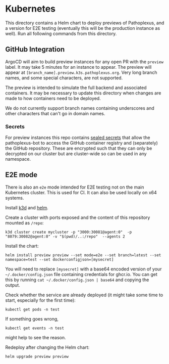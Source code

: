 # Kubernetes

This directory contains a Helm chart to deploy previews of Pathoplexus, and a version for E2E testing (eventually this will be the production instance as well). Run all following commands from this directory.

## GitHub Integration
ArgoCD will aim to build preview instances for any open PR with the `preview` label. It may take 5 minutes for an instance to appear. The preview will appear at `[branch_name].preview.k3s.pathoplexus.org`. Very long branch names, and some special characters, are not supported.

The preview is intended to simulate the full backend and associated containers. It may be necessary to update this directory when changes are made to how containers need to be deployed.

We do not currently support branch names containing underscores and other characters that can't go in domain names.

### Secrets

For preview instances this repo contains [sealed secrets](https://sealed-secrets.netlify.app/) that allow the pathoplexus-bot to access the GitHub container registry and (separately) the GitHub repository. These are encrypted such that they can only be decrypted on our cluster but are cluster-wide so can be used in any namespace.

## E2E mode

There is also an `e2e` mode intended for E2E testing not on the main Kubernetes cluster. This is used for CI. It can also be used locally on x64 systems.

Install [k3d](https://k3d.io/v5.6.0/) and [helm](https://helm.sh/).

Create a cluster with ports exposed and the content of this repository mounted as `/repo`:
```shell
k3d cluster create mycluster -p "3000:30081@agent:0"  -p "8079:30082@agent:0" -v "$(pwd)/..:/repo"  --agents 2 
```

Install the chart:
```shell
helm install preview preview --set mode=e2e --set branch=latest --set namespace=test --set dockerconfigjson=[mysecret]
```

You will need to replace `[mysecret]` with a base64 encoded version of your `~/.docker/config.json` file containing credentials for ghcr.io. You can get this by running `cat ~/.docker/config.json | base64` and copying the output.

Check whether the service are already deployed (it might take some time to start, especially for the first time):
```shell
kubectl get pods -n test
```

If something goes wrong,
```shell
kubectl get events -n test
```
might help to see the reason.

Redeploy after changing the Helm chart:
```shell
helm upgrade preview preview
```
